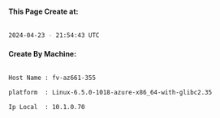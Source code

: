 
   
#### This Page Create at:

```bash

2024-04-23 - 21:54:43 UTC

```

#### Create By Machine:

```bash

Host Name : fv-az661-355

platform  : Linux-6.5.0-1018-azure-x86_64-with-glibc2.35

Ip Local  : 10.1.0.70

```

